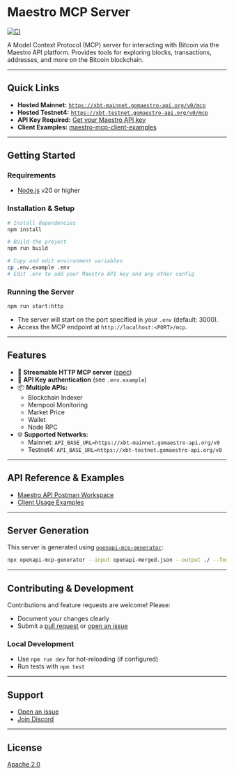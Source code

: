 # Maestro MCP Server

[![CI](https://github.com/maestro-org/maestro-mcp-server/actions/workflows/ci.yml/badge.svg)](https://github.com/maestro-org/maestro-mcp-server/actions/workflows/ci.yml)

A Model Context Protocol (MCP) server for interacting with Bitcoin via the Maestro API platform. Provides tools for exploring blocks, transactions, addresses, and more on the Bitcoin blockchain.

---

## Quick Links

- **Hosted Mainnet:** [`https://xbt-mainnet.gomaestro-api.org/v0/mcp`](https://xbt-mainnet.gomaestro-api.org/v0/mcp)
- **Hosted Testnet4:** [`https://xbt-testnet.gomaestro-api.org/v0/mcp`](https://xbt-testnet.gomaestro-api.org/v0/mcp)
- **API Key Required:** [Get your Maestro API key](https://docs.gomaestro.org/getting-started)
- **Client Examples:** [maestro-mcp-client-examples](https://github.com/maestro-org/maestro-mcp-client-examples)

---

## Getting Started

### Requirements

- [Node.js](https://nodejs.org/en) v20 or higher

### Installation & Setup

```bash
# Install dependencies
npm install

# Build the project
npm run build

# Copy and edit environment variables
cp .env.example .env
# Edit .env to add your Maestro API key and any other config
```

### Running the Server

```bash
npm run start:http
```

- The server will start on the port specified in your `.env` (default: 3000).
- Access the MCP endpoint at `http://localhost:<PORT>/mcp`.

---

## Features

- 🚀 **Streamable HTTP MCP server** ([spec](https://modelcontextprotocol.io/specification/2025-03-26/basic/transports#streamable-http))
- 🔑 **API Key authentication** (see `.env.example`)
- 📦 **Multiple APIs:**
  - Blockchain Indexer
  - Mempool Monitoring
  - Market Price
  - Wallet
  - Node RPC
- 🌐 **Supported Networks:**
  - Mainnet: `API_BASE_URL=https://xbt-mainnet.gomaestro-api.org/v0`
  - Testnet4: `API_BASE_URL=https://xbt-testnet.gomaestro-api.org/v0`

---

## API Reference & Examples

- [Maestro API Postman Workspace](https://www.postman.com/go-maestro/maestro-api/overview)
- [Client Usage Examples](https://github.com/maestro-org/maestro-mcp-client-examples)

---

## Server Generation

This server is generated using [`openapi-mcp-generator`](https://github.com/harsha-iiiv/openapi-mcp-generator):

```bash
npx openapi-mcp-generator --input openapi-merged.json --output ./ --force --transport streamable-http --port 3000
```

---

## Contributing & Development

Contributions and feature requests are welcome! Please:

- Document your changes clearly
- Submit a [pull request](https://github.com/maestro-org/maestro-mcp/compare) or [open an issue](https://github.com/maestro-org/maestro-mcp/issues/new)

### Local Development

- Use `npm run dev` for hot-reloading (if configured)
- Run tests with `npm test`

---

## Support

- [Open an issue](https://github.com/maestro-org/maestro-mcp/issues/new)
- [Join Discord](https://discord.gg/ES2rDhBJt3)

---

## License

[Apache 2.0](LICENSE)
